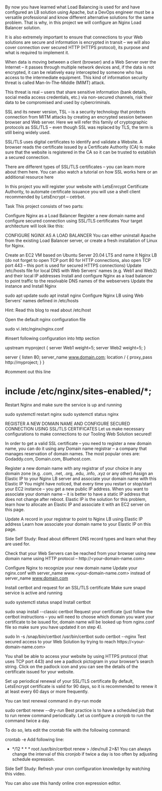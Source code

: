 By now you have learned what Load Balancing is used for and have configured an LB solution using Apache, but a DevOps engineer must be a versatile professional and know different alternative solutions for the same problem. That is why, in this project we will configure an Nginx Load Balancer solution.

It is also extremely important to ensure that connections to your Web solutions are secure and information is encrypted in transit – we will also cover connection over secured HTTP (HTTPS protocol), its purpose and what is required to implement it.

When data is moving between a client (browser) and a Web Server over the Internet – it passes through multiple network devices and, if the data is not encrypted, it can be relatively easy intercepted by someone who has access to the intermediate equipment. This kind of information security threat is called Man-In-The-Middle (MIMT) attack.

This threat is real – users that share sensitive information (bank details, social media access credentials, etc.) via non-secured channels, risk their data to be compromised and used by cybercriminals.

SSL and its newer version, TSL – is a security technology that protects connection from MITM attacks by creating an encrypted session between browser and Web server. Here we will refer this family of cryptographic protocols as SSL/TLS – even though SSL was replaced by TLS, the term is still being widely used.

SSL/TLS uses digital certificates to identify and validate a Website. A browser reads the certificate issued by a Certificate Authority (CA) to make sure that the website is registered in the CA so it can be trusted to establish a secured connection.

There are different types of SSL/TLS certificates – you can learn more about them here. You can also watch a tutorial on how SSL works here or an additional resource here

In this project you will register your website with LetsEnrcypt Certificate Authority, to automate certificate issuance you will use a shell client recommended by LetsEncrypt – cetrbot.

Task
This project consists of two parts:

Configure Nginx as a Load Balancer
Register a new domain name and configure secured connection using SSL/TLS certificates
Your target architecture will look like this:

CONFIGURE NGINX AS A LOAD BALANCER
You can either uninstall Apache from the existing Load Balancer server, or create a fresh installation of Linux for Nginx.

Create an EC2 VM based on Ubuntu Server 20.04 LTS and name it Nginx LB (do not forget to open TCP port 80 for HTTP connections, also open TCP port 443 – this port is used for secured HTTPS connections)
Update /etc/hosts file for local DNS with Web Servers’ names (e.g. Web1 and Web2) and their local IP addresses
Install and configure Nginx as a load balancer to point traffic to the resolvable DNS names of the webservers
Update the instance and Install Nginx

sudo apt update
sudo apt install nginx
Configure Nginx LB using Web Servers’ names defined in /etc/hosts

Hint: Read this blog to read about /etc/host

Open the default nginx configuration file

sudo vi /etc/nginx/nginx.conf

#insert following configuration into http section

 upstream myproject {
    server Web1 weight=5;
    server Web2 weight=5;
  }

server {
    listen 80;
    server_name www.domain.com;
    location / {
      proxy_pass http://myproject;
    }
  }

#comment out this line
#       include /etc/nginx/sites-enabled/*;
Restart Nginx and make sure the service is up and running

sudo systemctl restart nginx
sudo systemctl status nginx




REGISTER A NEW DOMAIN NAME AND CONFIGURE SECURED CONNECTION USING SSL/TLS CERTIFICATES
Let us make necessary configurations to make connections to our Tooling Web Solution secured!

In order to get a valid SSL certificate – you need to register a new domain name, you can do it using any Domain name registrar – a company that manages reservation of domain names. The most popular ones are: Godaddy.com, Domain.com, Bluehost.com.

Register a new domain name with any registrar of your choice in any domain zone (e.g. .com, .net, .org, .edu, .info, .xyz or any other)
Assign an Elastic IP to your Nginx LB server and associate your domain name with this Elastic IP
You might have noticed, that every time you restart or stop/start your EC2 instance – you get a new public IP address. When you want to associate your domain name – it is better to have a static IP address that does not change after reboot. Elastic IP is the solution for this problem, learn how to allocate an Elastic IP and associate it with an EC2 server on this page.

Update A record in your registrar to point to Nginx LB using Elastic IP address
Learn how associate your domain name to your Elastic IP on this page.

Side Self Study: Read about different DNS record types and learn what they are used for.

Check that your Web Servers can be reached from your browser using new domain name using HTTP protocol – http://<your-domain-name.com>

Configure Nginx to recognize your new domain name
Update your nginx.conf with server_name www.<your-domain-name.com> instead of server_name www.domain.com

Install certbot and request for an SSL/TLS certificate
Make sure snapd service is active and running

sudo systemctl status snapd
Install certbot

sudo snap install --classic certbot
Request your certificate (just follow the certbot instructions – you will need to choose which domain you want your certificate to be issued for, domain name will be looked up from nginx.conf file so make sure you have updated it on step 4).

sudo ln -s /snap/bin/certbot /usr/bin/certbot
sudo certbot --nginx
Test secured access to your Web Solution by trying to reach https://<your-domain-name.com>

You shall be able to access your website by using HTTPS protocol (that uses TCP port 443) and see a padlock pictogram in your browser’s search string.
Click on the padlock icon and you can see the details of the certificate issued for your website.     



Set up periodical renewal of your SSL/TLS certificate
By default, LetsEncrypt certificate is valid for 90 days, so it is recommended to renew it at least every 60 days or more frequently.

You can test renewal command in dry-run mode

sudo certbot renew --dry-run
Best practice is to have a scheduled job that to run renew command periodically. Let us configure a cronjob to run the command twice a day.

To do so, lets edit the crontab file with the following command:

crontab -e
Add following line:

* */12 * * *   root /usr/bin/certbot renew > /dev/null 2>&1
You can always change the interval of this cronjob if twice a day is too often by adjusting schedule expression.

Side Self Study: Refresh your cron configuration knowledge by watching this video.

You can also use this handy online cron expression editor.